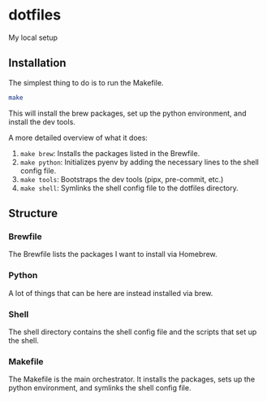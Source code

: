 # dotfiles
My local setup

## Installation
The simplest thing to do is to run the Makefile.

```bash
make
```

This will install the brew packages, set up the python environment, and install the dev tools.

A more detailed overview of what it does:

1. `make brew`: Installs the packages listed in the Brewfile.
2. `make python`: Initializes pyenv by adding the necessary lines to the shell config file.
3. `make tools`: Bootstraps the dev tools (pipx, pre-commit, etc.)
4. `make shell`: Symlinks the shell config file to the dotfiles directory.




## Structure
### Brewfile
The Brewfile lists the packages I want to install via Homebrew.

### Python
A lot of things that can be here are instead installed via brew.

### Shell
The shell directory contains the shell config file and the scripts that set up the shell.

### Makefile
The Makefile is the main orchestrator. It installs the packages, sets up the python environment, and symlinks the shell config file.






